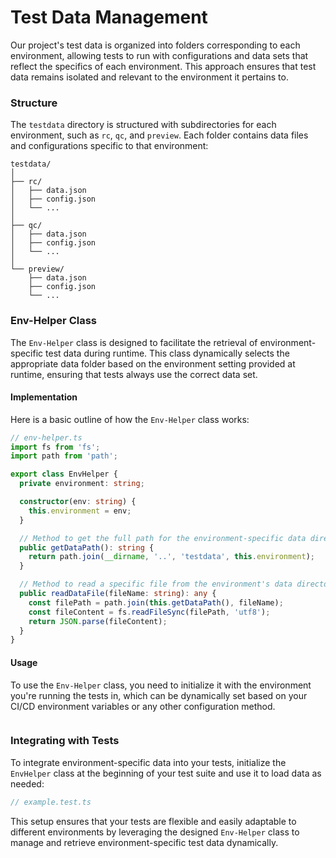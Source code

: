 # Test Data Management

Our project's test data is organized into folders corresponding to each environment, allowing tests to run with configurations and data sets that reflect the specifics of each environment. This approach ensures that test data remains isolated and relevant to the environment it pertains to.

### Structure

The `testdata` directory is structured with subdirectories for each environment, such as `rc`, `qc`, and `preview`. Each folder contains data files and configurations specific to that environment:

```
testdata/
│
├── rc/
│   ├── data.json
│   ├── config.json
│   └── ...
│
├── qc/
│   ├── data.json
│   ├── config.json
│   └── ...
│
└── preview/
    ├── data.json
    ├── config.json
    └── ...
```

### Env-Helper Class

The `Env-Helper` class is designed to facilitate the retrieval of environment-specific test data during runtime. This class dynamically selects the appropriate data folder based on the environment setting provided at runtime, ensuring that tests always use the correct data set.

#### Implementation

Here is a basic outline of how the `Env-Helper` class works:

```typescript
// env-helper.ts
import fs from 'fs';
import path from 'path';

export class EnvHelper {
  private environment: string;

  constructor(env: string) {
    this.environment = env;
  }

  // Method to get the full path for the environment-specific data directory
  public getDataPath(): string {
    return path.join(__dirname, '..', 'testdata', this.environment);
  }

  // Method to read a specific file from the environment's data directory
  public readDataFile(fileName: string): any {
    const filePath = path.join(this.getDataPath(), fileName);
    const fileContent = fs.readFileSync(filePath, 'utf8');
    return JSON.parse(fileContent);
  }
}
```

#### Usage

To use the `Env-Helper` class, you need to initialize it with the environment you're running the tests in, which can be dynamically set based on your CI/CD environment variables or any other configuration method.

```typescript

```

### Integrating with Tests

To integrate environment-specific data into your tests, initialize the `EnvHelper` class at the beginning of your test suite and use it to load data as needed:

```typescript
// example.test.ts
```

This setup ensures that your tests are flexible and easily adaptable to different environments by leveraging the designed `Env-Helper` class to manage and retrieve environment-specific test data dynamically.
